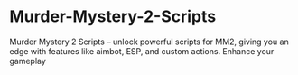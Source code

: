 # Murder-Mystery-2-Scripts
Murder Mystery 2 Scripts – unlock powerful scripts for MM2, giving you an edge with features like aimbot, ESP, and custom actions. Enhance your gameplay
